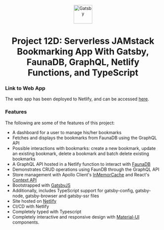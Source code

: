 <p align="center">
  <a href="https://www.gatsbyjs.com">
    <img alt="Gatsby" src="https://www.gatsbyjs.com/Gatsby-Monogram.svg" width="60" />
  </a>
</p>
<h1 align="center">
  Project 12D: Serverless JAMstack Bookmarking App With Gatsby, FaunaDB, GraphQL, Netlify Functions, and TypeScript
</h1>

### Link to Web App

The web app has been deployed to Netlify, and can be accessed [here](https://bookmarking-app-p12d.netlify.app/).

### Features

The following are some of the features of this project:

- A dashboard for a user to manage his/her bookmarks
- Fetches and displays the bookmarks from FaunaDB using the GraphQL API
- Possible interactions with bookmarks: create a new bookmark, update an existing bookmark, delete a bookmark and batch delete existing bookmarks
- A GraphQL API hosted in a Netlify function to interact with [FaunaDB](https://fauna.com/)
- Demonstrates CRUD operations using FaunDB through the GraphQL API
- Store management with Apollo Client's [InMemorCache](https://www.apollographql.com/docs/react/caching/cache-configuration/) and React's [Context API](https://reactjs.org/docs/context.html)
- Bootstrapped with [GatsbyJS](https://www.gatsbyjs.com/)
- Additionally, includes TypeScript support for gatsby-config, gatsby-node, gatsby-browser and gatsby-ssr files
- Site hosted on [Netlify](https://www.netlify.com/)
- CI/CD with Netlify
- Completely typed with Typescript
- Completely interactive and responsive design with [Material-UI](https://material-ui.com/) components.
